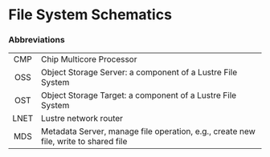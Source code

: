 # File System Schematics


### Abbreviations

|||
|:--:|-------------------------|
| CMP| Chip Multicore Processor|
| OSS|Object Storage Server: a component of a Lustre File System|
| OST|Object Storage Target: a component of a Lustre File System|
| LNET|Lustre network router|
| MDS| Metadata Server, manage file operation, e.g., create new file, write to shared file|

